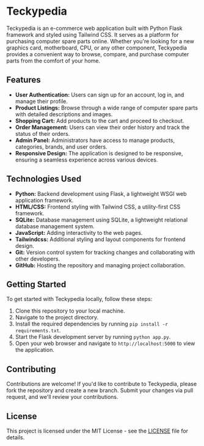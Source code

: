 # Teckypedia

Teckypedia is an e-commerce web application built with Python Flask framework and styled using Tailwind CSS. It serves as a platform for purchasing computer spare parts online. Whether you're looking for a new graphics card, motherboard, CPU, or any other component, Teckypedia provides a convenient way to browse, compare, and purchase computer parts from the comfort of your home.

## Features

- **User Authentication:** Users can sign up for an account, log in, and manage their profile.
- **Product Listings:** Browse through a wide range of computer spare parts with detailed descriptions and images.
- **Shopping Cart:** Add products to the cart and proceed to checkout.
- **Order Management:** Users can view their order history and track the status of their orders.
- **Admin Panel:** Administrators have access to manage products, categories, brands, and user orders.
- **Responsive Design:** The application is designed to be responsive, ensuring a seamless experience across various devices.

## Technologies Used

- **Python:** Backend development using Flask, a lightweight WSGI web application framework.
- **HTML/CSS:** Frontend styling with Tailwind CSS, a utility-first CSS framework.
- **SQLite:** Database management using SQLite, a lightweight relational database management system.
- **JavaScript:** Adding interactivity to the web pages.
- **Tailwindcss:** Additional styling and layout components for frontend design.
- **Git:** Version control system for tracking changes and collaborating with other developers.
- **GitHub:** Hosting the repository and managing project collaboration.

## Getting Started

To get started with Teckypedia locally, follow these steps:

1. Clone this repository to your local machine.
2. Navigate to the project directory.
3. Install the required dependencies by running `pip install -r requirements.txt`.
4. Start the Flask development server by running `python app.py`.
5. Open your web browser and navigate to `http://localhost:5000` to view the application.

## Contributing

Contributions are welcome! If you'd like to contribute to Teckypedia, please fork the repository and create a new branch. Submit your changes via pull request, and we'll review your contributions.

## License

This project is licensed under the MIT License - see the [LICENSE](LICENSE) file for details.
